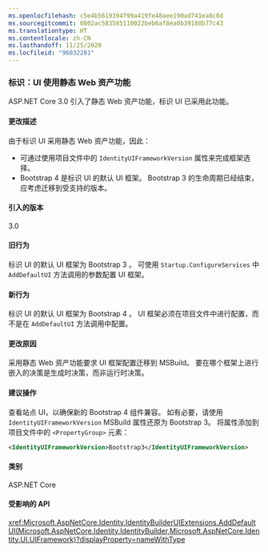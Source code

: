 ```yaml
---
ms.openlocfilehash: c5e4b5619394f99a419fe48aee190ad741ea8c0d
ms.sourcegitcommit: 0802ac583585110022beb6af8ea0b39188b77c43
ms.translationtype: HT
ms.contentlocale: zh-CN
ms.lasthandoff: 11/25/2020
ms.locfileid: "96032281"
---
```

### <a name="identity-ui-uses-static-web-assets-feature"></a>标识：UI 使用静态 Web 资产功能

ASP.NET Core 3.0 引入了静态 Web 资产功能，标识 UI 已采用此功能。

#### <a name="change-description"></a>更改描述

由于标识 UI 采用静态 Web 资产功能，因此：

- 可通过使用项目文件中的 `IdentityUIFrameworkVersion` 属性来完成框架选择。
- Bootstrap 4 是标识 UI 的默认 UI 框架。 Bootstrap 3 的生命周期已经结束，应考虑迁移到受支持的版本。

#### <a name="version-introduced"></a>引入的版本

3.0

#### <a name="old-behavior"></a>旧行为

标识 UI 的默认 UI 框架为 Bootstrap 3  。 可使用 `Startup.ConfigureServices` 中 `AddDefaultUI` 方法调用的参数配置 UI 框架。

#### <a name="new-behavior"></a>新行为

标识 UI 的默认 UI 框架为 Bootstrap 4  。 UI 框架必须在项目文件中进行配置，而不是在 `AddDefaultUI` 方法调用中配置。

#### <a name="reason-for-change"></a>更改原因

采用静态 Web 资产功能要求 UI 框架配置迁移到 MSBuild。 要在哪个框架上进行嵌入的决策是生成时决策，而非运行时决策。

#### <a name="recommended-action"></a>建议操作

查看站点 UI，以确保新的 Bootstrap 4 组件兼容。 如有必要，请使用 `IdentityUIFrameworkVersion` MSBuild 属性还原为 Bootstrap 3。 将属性添加到项目文件中的 `<PropertyGroup>` 元素：

```xml
<IdentityUIFrameworkVersion>Bootstrap3</IdentityUIFrameworkVersion>
```

#### <a name="category"></a>类别

ASP.NET Core

#### <a name="affected-apis"></a>受影响的 API

<xref:Microsoft.AspNetCore.Identity.IdentityBuilderUIExtensions.AddDefaultUI(Microsoft.AspNetCore.Identity.IdentityBuilder,Microsoft.AspNetCore.Identity.UI.UIFramework)?displayProperty=nameWithType>

<!-- 

#### Affected APIs

`M:Microsoft.AspNetCore.Identity.IdentityBuilderUIExtensions.AddDefaultUI(Microsoft.AspNetCore.Identity.IdentityBuilder,Microsoft.AspNetCore.Identity.UI.UIFramework)`

-->
